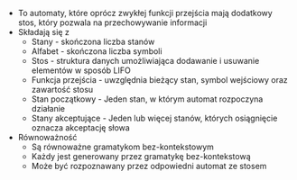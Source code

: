 - To automaty, które oprócz zwykłej funkcji przejścia mają dodatkowy stos, który pozwala na przechowywanie informacji
- Składają się z
	- Stany - skończona liczba stanów
	- Alfabet - skończona liczba symboli
	- Stos - struktura danych umożliwiająca dodawanie i usuwanie elementów w sposób LIFO
	- Funkcja przejścia - uwzględnia bieżący stan, symbol wejściowy oraz zawartość stosu
	- Stan początkowy - Jeden stan, w którym automat rozpoczyna działanie
	- Stany akceptujące - Jeden lub więcej stanów, których osiągnięcie oznacza akceptację słowa
- Równoważność
	- Są równoważne gramatykom bez-kontekstowym
	- Każdy jest generowany przez gramatykę bez-kontekstową
	- Może być rozpoznawany przez odpowiedni automat ze stosem